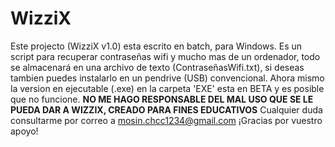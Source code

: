 # WizziX
Este projecto (WizziX v1.0) esta escrito en batch, para Windows. Es un script para recuperar contraseñas wifi y mucho mas de un ordenador, todo se almacenará en una archivo de texto (ContraseñasWifi.txt), si deseas tambien puedes instalarlo en un pendrive (USB) convencional. Ahora mismo la version en ejecutable (.exe) en la carpeta 'EXE' esta en BETA y es posible que no funcione. **NO ME HAGO RESPONSABLE DEL MAL USO QUE SE LE PUEDA DAR A WIZZIX, CREADO PARA FINES EDUCATIVOS** Cualquier duda consultarme por correo a mosin.chcc1234@gmail.com ¡Gracias por vuestro apoyo!
